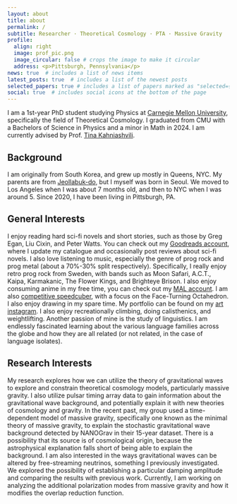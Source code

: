```yaml
---
layout: about
title: about
permalink: /
subtitle: Researcher · Theoretical Cosmology · PTA · Massive Gravity
profile:
  align: right
  image: prof_pic.png
  image_circular: false # crops the image to make it circular
  address: <p>Pittsburgh, Pennsylvania</p>
news: true  # includes a list of news items
latest_posts: true  # includes a list of the newest posts
selected_papers: true # includes a list of papers marked as "selected={true}"
social: true  # includes social icons at the bottom of the page
---
```


I am a 1st-year PhD student studying Physics at [Carnegie Mellon University](https://www.cmu.edu/), specifically the field of Theoretical Cosmology. I graduated from CMU with a Bachelors of Science in Physics and a minor in Math in 2024. I am currently advised by Prof. [Tina Kahniashvili](https://www.cmu.edu/physics/people/faculty/kahniashvili.html). 

## Background

 I am originally from South Korea, and grew up mostly in Queens, NYC. My parents are from [Jeollabuk-do](https://en.wikipedia.org/wiki/North_Jeolla_Province), but I myself was born in Seoul. We moved to Los Angeles when I was about 7 months old, and then to NYC when I was around 5. Since 2020, I have been living in Pittsburgh, PA. 

## General Interests

I enjoy reading hard sci-fi novels and short stories, such as those by Greg Egan, Liu Cixin, and Peter Watts. You can check out my [Goodreads account](https://www.goodreads.com/user/show/86513877-chris-choi), where I update my catalogue and occasionally post reviews about sci-fi novels. I also love listening to music, especially the genre of prog rock and prog metal (about a 70%-30% split respectively). Specifically, I really enjoy retro prog rock from Sweden, with bands such as Moon Safari, A.C.T., Kaipa, Karmakanic, The Flower Kings, and Brighteye Brison. I also enjoy consuming anime in my free time, you can check out my [MAL account](https://myanimelist.net/profile/ChrisChoi314). I am also [competitive speedcuber](https://www.worldcubeassociation.org/persons/2016CHOI01), with a focus on the Face-Turning Octahedron. I also enjoy drawing in my spare time. My portfolio can be found on my [art instagram](https://www.instagram.com/sophonicai/). I also enjoy recreationally climbing, doing calisthenics, and weightlifting. Another passion of mine is the study of linguistics. I am endlessly fascinated learning about the various language families across the globe and how they are all related (or not related, in the case of language isolates).

## Research Interests

My research explores how we can utilize the theory of gravitational waves to explore and constrain theoretical cosmology models, particularly massive gravity. I also utilize pulsar timing array data to gain information about the gravitational wave background, and potentially explain it with new theories of cosmology and gravity. In the recent past, my group used a time-dependent model of massive gravity, specifically one known as the minimal theory of massive gravity, to explain the stochastic gravitational wave background detected by NANOGrav in their 15-year dataset. There is a possibility that its source is of cosmological origin, because the astrophysical explanation falls short of being able to explain the background. I am also interested in the ways gravitational waves can be altered by free-streaming neutrinos, something I previously investigated. We explored the possibility of establishing a particular damping amplitude and comparing the results with previous work. Currently, I am working on analyzing the additional polarization modes from massive gravity and how it modifies the overlap reduction function.